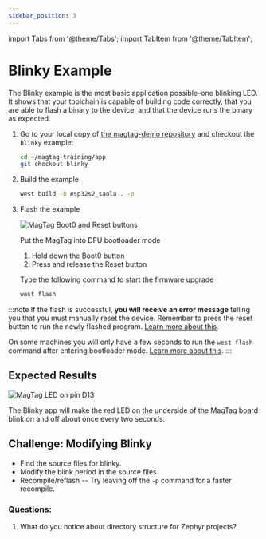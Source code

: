 ```yaml
---
sidebar_position: 3
---
```


import Tabs from '@theme/Tabs';
import TabItem from '@theme/TabItem';

# Blinky Example

The Blinky example is the most basic application possible&ndash;one blinking LED. It shows that your toolchain is capable of building code correctly, that you are able to flash a binary to the device, and that the device runs the binary as expected.

1. Go to your local copy of [the magtag-demo repository](https://github.com/golioth/magtag-demo) and checkout the `blinky` example:

    ```bash
    cd ~/magtag-training/app
    git checkout blinky
    ```

2. Build the example

    ```bash
    west build -b esp32s2_saola . -p
    ```

3. Flash the example

    ![MagTag Boot0 and Reset buttons](../assets/magtag-bootloader-mode.jpg)

    Put the MagTag into DFU bootloader mode

    1. Hold down the Boot0 button
    2. Press and release the Reset button

    Type the following command to start the firmware upgrade

    ```bash
    west flash
    ```

:::note
If the flash is successful, **you will receive an error message** telling you that you must manually reset the device. Remember to press the reset button to run the newly flashed program. [Learn more about this](../zephyr-tips#you-must-press-the-reset-button-after-flashing-firmware).

On some machines you will only have a few seconds to run the `west flash` command after entering bootloader mode. [Learn more about this](../zephyr-tips.md#errors-with-west-build-zephyr-tree-and-esp32-environmental-variables).
:::

## Expected Results

![MagTag LED on pin D13](../../basic-io-exercises/assets/d13-LED.jpg)

The Blinky app will make the red LED on the underside of the MagTag board blink on and off about once every two seconds.

## Challenge: Modifying Blinky

* Find the source files for blinky. 
* Modify the blink period in the source files 
* Recompile/reflash -- Try leaving off the `-p` command for a faster recompile.

### Questions:
1. What do you notice about directory structure for Zephyr projects?
